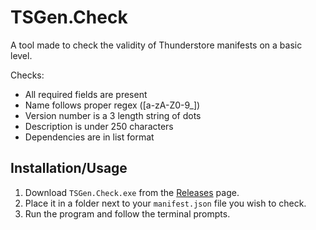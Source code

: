 # TSGen.Check

A tool made to check the validity of Thunderstore manifests on a basic level.

Checks:

- All required fields are present
- Name follows proper regex ([a-zA-Z0-9_])
- Version number is a 3 length string of dots
- Description is under 250 characters
- Dependencies are in list format

## Installation/Usage

1. Download `TSGen.Check.exe` from the [Releases](https://github.com/nayr31/TSGen.Check/releases) page. 
2. Place it in a folder next to your `manifest.json` file you wish to check.
3. Run the program and follow the terminal prompts.
